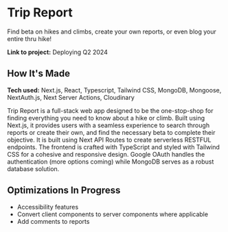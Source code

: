 # Trip Report

Find beta on hikes and climbs, create your own reports, or even blog your entire thru hike!

**Link to project:** Deploying Q2 2024

## How It's Made

**Tech used:** Next.js, React, Typescript, Tailwind CSS, MongoDB, Mongoose, NextAuth.js, Next Server Actions, Cloudinary

Trip Report is a full-stack web app designed to be the one-stop-shop for finding everything you need to know about a hike or climb. Built using Next.js, it provides users with a seamless experience to search through reports or create their own, and find the necessary beta to complete their objective. It is built using Next API Routes to create serverless RESTFUL endpoints. The frontend is crafted with TypeScript and styled with Tailwind CSS for a cohesive and responsive design. Google OAuth handles the authentication (more options coming) while MongoDB serves as a robust database solution.

## Optimizations In Progress

- Accessibility features
- Convert client components to server components where applicable
- Add comments to reports
